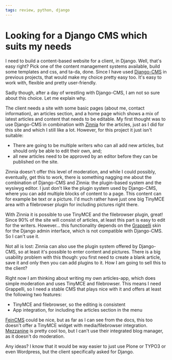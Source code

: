 ```yaml
---
tags: review, python, django
---
```


# Looking for a Django CMS which suits my needs
I need to build a content-based website for a client, in Django. Well, that's easy right? Pick one of the content management systems available, build some templates and css, and ta-da, done. Since I have used [Django-CMS][1] in previous projects, that would make my choice pretty easy too. It's easy to work with, flexible and pretty user-friendly.

Sadly though, after a day of wrestling with Django-CMS, I am not so sure about this choice. Let me explain why.

The client needs a site with some basic pages (about me, contact information), an articles section, and a home page which shows a mix of latest articles and content that needs to be editable. My first thought was to use Django-CMS in combination with [Zinnia][2] for the articles, just as I did for this site and which I still like a lot. However, for this project it just isn't suitable:

- There are going to be multiple writers who can all add new articles, but should only be able to edit their own, and;
- all new articles need to be approved by an editor before they can be published on the site.

Zinnia doesn't offer this level of moderation, and while I could possibly, eventually, get this to work, there is something nagging me about the combination of Django-CMS and Zinnia: the plugin-based system and the wysiwyg editor. I just don't like the plugin system used by Django-CMS, where you can add multiple blocks of content to a page. This content can for example be text or a picture. I'd much rather have just one big TinyMCE area with a filebrowser plugin for including pictures right there.

With Zinnia it is possible to use TinyMCE and the filebrowser plugin, great! Since 90% of the site will consist of articles, at least this part is easy to edit for the writers. However... this functionality depends on the [Grappelli][3] skin for the Django admin interface, which is not compatible with Django-CMS. So I can't use it.

Not all is lost: Zinnia can also use the plugin system offered by Django-CMS, so at least it's possible to enter content and pictures. There is a big usability problem with this though: you first need to create a blank article, save it and only then you can add plugins to it. How I am going to sell this to the client?

Right now I am thinking about writing my own articles-app, which does simple moderation and uses TinyMCE and filebrowser. This means I need Grappelli, so I need a stable CMS that plays nice with it and offers at least the following two features:

- TinyMCE and filebrowser, so the editing is consistent
- App integration, for including the articles section in the menu

[FeinCMS][4] could be nice, but as far as I can see from the docs, this too doesn't offer a TinyMCE widget with media/filebrowser integration. [Mezzanine][5] is pretty cool too, but I can't use their integrated blog manager, as it doesn't do moderation.

Any ideas? I know that it would be way easier to just use Plone or TYPO3 or even Wordpress, but the client specifically asked for Django.

  [1]: http://www.django-cms.org/
  [2]: https://github.com/Fantomas42/django-blog-zinnia
  [3]: http://code.google.com/p/django-grappelli/
  [4]: http://www.feinheit.ch/labs/feincms-django-cms/
  [5]: https://github.com/stephenmcd/mezzanine
